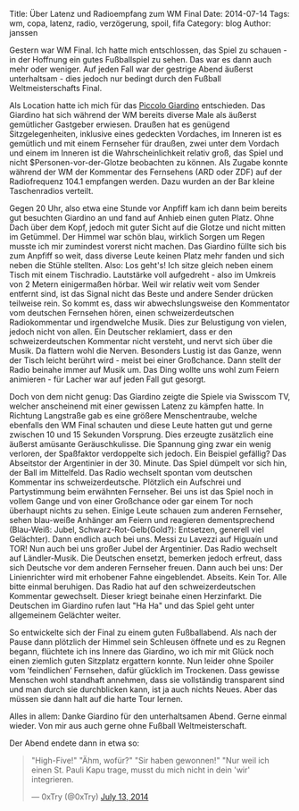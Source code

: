 Title: Über Latenz und Radioempfang zum WM Final
Date: 2014-07-14
Tags: wm, copa, latenz, radio, verzögerung, spoil, fifa
Category: blog
Author: janssen

Gestern war WM Final. Ich hatte mich entschlossen, das Spiel zu schauen - in der Hoffnung ein gutes Fußballspiel zu sehen. Das war es dann auch mehr oder weniger. Auf jeden Fall war der gestrige Abend äußerst unterhaltsam - dies jedoch nur bedingt durch den Fußball Weltmeisterschafts Final.

Als Location hatte ich mich für das [Piccolo Giardino](http://www.piccologiardino.ch/) entschieden. Das Giardino hat sich während der WM bereits diverse Male als äußerst gemütlicher Gastgeber erwiesen. Draußen hat es genügend Sitzgelegenheiten, inklusive eines gedeckten Vordaches, im Inneren ist es gemütlich und mit einem Fernseher für draußen, zwei unter dem Vordach und einem im Inneren ist die Wahrscheinlichkeit relativ groß, das Spiel und nicht $Personen-vor-der-Glotze beobachten zu können. Als Zugabe konnte während der WM der Kommentar des Fernsehens (ARD oder ZDF) auf der Radiofrequenz 104.1 empfangen werden. Dazu wurden an der Bar kleine Taschenradios verteilt.

Gegen 20 Uhr, also etwa eine Stunde vor Anpfiff kam ich dann beim bereits gut besuchten Giardino an und fand auf Anhieb einen guten Platz. Ohne Dach über dem Kopf, jedoch mit guter Sicht auf die Glotze und nicht mitten im Getümmel. Der Himmel war schön blau, wirklich Sorgen um Regen musste ich mir zumindest vorerst nicht machen. Das Giardino füllte sich bis zum Anpfiff so weit, dass diverse Leute keinen Platz mehr fanden und sich neben die Stühle stellten. Also: Los geht's! Ich sitze gleich neben einem Tisch mit einem Tischradio. Lautstärke voll aufgedreht - also im Umkreis von 2 Metern einigermaßen hörbar. Weil wir relativ weit vom Sender entfernt sind, ist das Signal nicht das Beste und andere Sender drücken teilweise rein. So kommt es, dass wir abwechslungsweise den Kommentator vom deutschen Fernsehen hören, einen schweizerdeutschen Radiokommentar und irgendwelche Musik. Dies zur Belustigung von vielen, jedoch nicht von allen. Ein Deutscher reklamiert, dass er den schweizerdeutschen Kommentar nicht versteht, und nervt sich über die Musik. Da flattern wohl die Nerven. Besonders Lustig ist das Ganze, wenn der Tisch leicht berührt wird - meist bei einer Großchance. Dann stellt der Radio beinahe immer auf Musik um. Das Ding wollte uns wohl zum Feiern animieren - für Lacher war auf jeden Fall gut gesorgt.

Doch von dem nicht genug: Das Giardino zeigte die Spiele via Swisscom TV, welcher anscheinend mit einer gewissen Latenz zu kämpfen hatte. In Richtung Langstraße gab es eine größere Menschentraube, welche ebenfalls den WM Final schauten und diese Leute hatten gut und gerne zwischen 10 und 15 Sekunden Vorsprung. Dies erzeugte zusätzlich eine äußerst amüsante Geräuschkulisse. Die Spannung ging zwar ein wenig verloren, der Spaßfaktor verdoppelte sich jedoch. Ein Beispiel gefällig? Das Abseitstor der Argentinier in der 30. Minute. Das Spiel dümpelt vor sich hin, der Ball im Mittelfeld. Das Radio wechselt spontan vom deutschen Kommentar ins schweizerdeutsche. Plötzlich ein Aufschrei und Partystimmung beim erwähnten Fernseher. Bei uns ist das Spiel noch in vollem Gange und von einer Großchance oder gar einem Tor noch überhaupt nichts zu sehen. Einige Leute schauen zum anderen Fernseher, sehen blau-weiße Anhänger am Feiern und reagieren dementsprechend (Blau-Weiß: Jubel, Schwarz-Rot-Gelb(Gold?): Entsetzen, generell viel Gelächter). Dann endlich auch bei uns. Messi zu Lavezzi auf Higuaín und TOR! Nun auch bei uns großer Jubel der Argentinier. Das Radio wechselt auf Ländler-Musik. Die Deutschen ensetzt, bemerken jedoch erfreut, dass sich Deutsche vor dem anderen Fernseher freuen. Dann auch bei uns: Der Linienrichter wird mit erhobener Fahne eingeblendet. Abseits. Kein Tor. Alle bitte einmal beruhigen. Das Radio hat auf den schweizerdeutschen Kommentar gewechselt. Dieser kriegt beinahe einen Herzinfarkt. Die Deutschen im Giardino rufen laut "Ha Ha" und das Spiel geht unter allgemeinem Gelächter weiter.

So entwickelte sich der Final zu einem guten Fußballabend. Als nach der Pause dann plötzlich der Himmel sein Schleusen öffnete und es zu Regnen begann, flüchtete ich ins Innere das Giardino, wo ich mir mit Glück noch einen ziemlich guten Sitzplatz ergattern konnte. Nun leider ohne Spoiler vom ’feindlichen’ Fernsehen, dafür glücklich im Trockenen. Dass gewisse Menschen wohl standhaft annehmen, dass sie vollständig transparent sind und man durch sie durchblicken kann, ist ja auch nichts Neues. Aber das müssen sie dann halt auf die harte Tour lernen.

Alles in allem: Danke Giardino für den unterhaltsamen Abend. Gerne einmal wieder. Von mir aus auch gerne ohne Fußball Weltmeisterschaft.

Der Abend endete dann in etwa so:

<div>

<blockquote class="twitter-tweet" lang="en"><p>&quot;High-Five!&quot;  &quot;Ähm, wofür?&quot; &quot;Sir haben gewonnen!&quot;  &quot;Nur weil ich einen St. Pauli Kapu trage, musst du mich nicht in dein &#39;wir&#39; integrieren.</p>&mdash; 0xTry (@0xTry) <a href="https://twitter.com/0xTry/statuses/488447114532618240">July 13, 2014</a></blockquote>
<script async src="//platform.twitter.com/widgets.js" charset="utf-8"></script>

</div>
